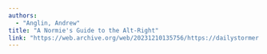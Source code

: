 ```yaml
---
authors:
  - "Anglin, Andrew"
title: "A Normie's Guide to the Alt-Right"
link: "https://web.archive.org/web/20231210135756/https://dailystormer.in/a-normies-guide-to-the-alt-right/"
---
```

